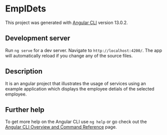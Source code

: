 # EmplDets

This project was generated with [Angular CLI](https://github.com/angular/angular-cli) version 13.0.2.

## Development server

Run `ng serve` for a dev server. Navigate to `http://localhost:4200/`. The app will automatically reload if you change any of the source files.

## Description

It is an angular project that illustrates the usage of services using an example application which displays the employee detials of the selected employee.

## Further help

To get more help on the Angular CLI use `ng help` or go check out the [Angular CLI Overview and Command Reference](https://angular.io/cli) page.
